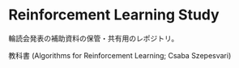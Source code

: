 # Reinforcement Learning Study

輪読会発表の補助資料の保管・共有用のレポジトリ。

教科書 (Algorithms for Reinforcement Learning; Csaba Szepesvari)
